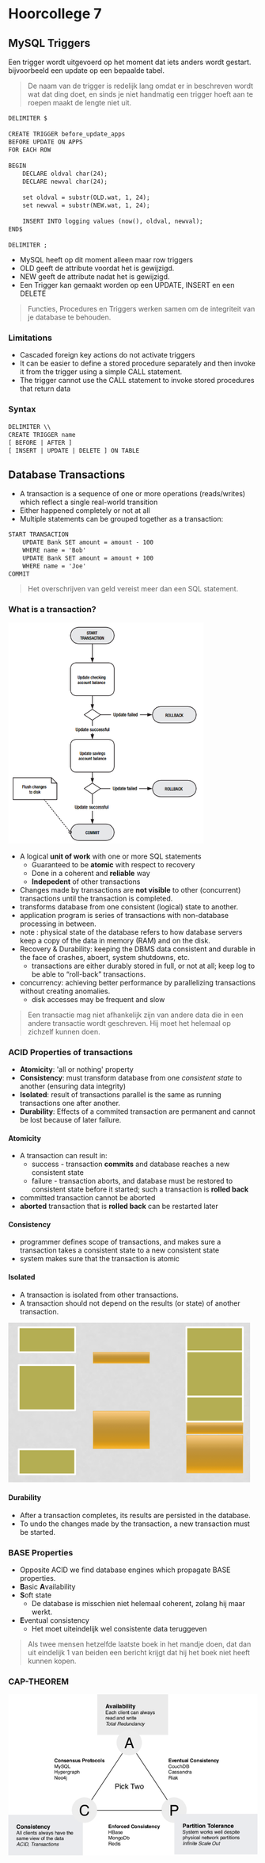 # Hoorcollege 7
## MySQL Triggers

Een trigger wordt uitgevoerd op het moment dat iets anders wordt gestart. bijvoorbeeld een update op een bepaalde tabel.

> De naam van de trigger is redelijk lang omdat er in beschreven wordt wat dat ding doet, en sinds je niet handmatig een trigger hoeft aan te roepen maakt de lengte niet uit.

```
DELIMITER $

CREATE TRIGGER before_update_apps
BEFORE UPDATE ON APPS
FOR EACH ROW 

BEGIN
	DECLARE oldval char(24);
	DECLARE newval char(24);
	
	set oldval = substr(OLD.wat, 1, 24);
	set newval = substr(NEW.wat, 1, 24);
	
	INSERT INTO logging values (now(), oldval, newval);
END$

DELIMITER ;
```

* MySQL heeft op dit moment alleen maar row triggers
* OLD geeft de attribute voordat het is gewijzigd.
* NEW geeft de attribute nadat het is gewijzigd.
* Een Trigger kan gemaakt worden op een UPDATE, INSERT en een DELETE

> Functies, Procedures en Triggers werken samen om de integriteit van je database te behouden.

### Limitations

 * Cascaded foreign key actions do not activate triggers
 * It can be easier to define a stored procedure separately and then invoke it from the trigger using a simple CALL statement.
 * The trigger cannot use the CALL statement to invoke stored procedures that return data

### Syntax

```
DELIMITER \\
CREATE TRIGGER name
[ BEFORE | AFTER ]
[ INSERT | UPDATE | DELETE ] ON TABLE

```

## Database Transactions

* A transaction is a sequence of one or more operations (reads/writes) which reflect a single real-world transition
* Either happened completely or not at all
* Multiple statements can be grouped together as a transaction:

```
START TRANSACTION
	UPDATE Bank SET amount = amount - 100
	WHERE name = 'Bob'
	UPDATE Bank SET amount = amount + 100
	WHERE name = 'Joe'
COMMIT
```

> Het overschrijven van geld vereist meer dan een SQL statement.

### What is a transaction?

![](files/9.png)

* A logical **unit of work** with one or more SQL statements
	- Guaranteed to be **atomic** with respect to recovery
	- Done in a coherent and **reliable** way
	- **Indepedent** of other transactions
* Changes made by transactions are **not visible** to other (concurrent) transactions until the transaction is completed. 
* transforms database from one consistent (logical) state to another. 
* application program is series of transactions with non-database processing in between.
* note : physical state of the database refers to how database servers keep a copy of the data in memory (RAM) and on the disk.
* Recovery & Durability: keeping the DBMS data consistent and durable in the face of crashes, aboert, system shutdowns, etc.
	- transactions are either durably stored in full, or not at all; keep log to be able to “roll-back” transactions.
* concurrency: achieving better performance by parallelizing transactions without creating anomalies.
	- disk accesses may be frequent and slow

> Een transactie mag niet afhankelijk zijn van andere data die in een andere transactie wordt geschreven. Hij moet het helemaal op zichzelf kunnen doen.

### ACID Properties of transactions

* **Atomicity**: 'all or nothing' property
* **Consistency**: must transform database from one *consistent state* to another (ensuring data integrity)
* **Isolated**: result of transactions parallel is the same as running transactions one after another.
* **Durability**: Effects of a commited transaction are permanent and cannot be lost because of later failure.

#### Atomicity

* A transaction can result in: 
	- success - transaction **commits** and database reaches a new consistent state
	- failure - transaction aborts, and database must be restored to consistent state before it started; such a transaction is **rolled back**
* committed transaction cannot be aborted
* **aborted** transaction that is **rolled back** can be restarted later

#### Consistency

* programmer defines scope of transactions, and makes sure a transaction takes a consistent state to a new consistent state 
* system makes sure that the transaction is atomic

#### Isolated

* A transaction is isolated from other transactions.
* A transaction should not depend on the results (or state) of another transaction.

![](files/10.png)

#### Durability

* After a transaction completes, its results are persisted in the database.
* To undo the changes made by the transaction, a new transaction must be started.

### BASE Properties

* Opposite ACID we find database engines which propagate BASE properties.
* **B**asic **A**vailability
* **S**oft state
	- De database is misschien niet helemaal coherent, zolang hij maar werkt.
* **E**ventual consistency
	- Het moet uiteindelijk wel consistente data teruggeven

> Als twee mensen hetzelfde laatste boek in het mandje doen, dat dan uit eindelijk 1 van beiden een bericht krijgt dat hij het boek niet heeft kunnen kopen.

### CAP-THEOREM

![](files/8.png)
